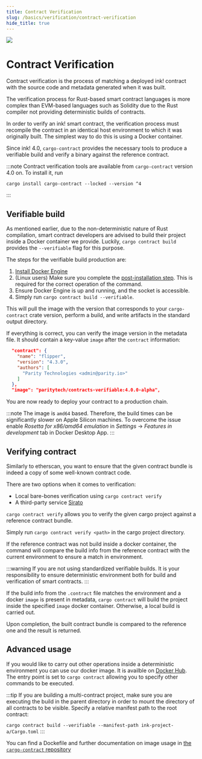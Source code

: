 ```yaml
---
title: Contract Verification
slug: /basics/verification/contract-verification
hide_title: true
---
```


<img src="/img/title/verification.svg" className="titlePic" />

# Contract Verification

Contract verification is the process of matching a deployed ink! contract 
with the source code and metadata generated when it was built. 

The verification process for Rust-based smart contract languages is more
complex than EVM-based languages such as Solidity due to the Rust 
compiler not providing deterministic builds of contracts. 

In order to verify an ink! smart contract, the verification
process must recompile the contract in an identical host environment to
which it was originally built. The simplest way to do this is using a Docker
container.

Since ink! 4.0, `cargo-contract` provides the necessary tools to produce 
a verifiable build and verify a binary against the reference contract.

:::note
Contract verification tools are available from `cargo-contract`
version 4.0 on. To install it, run
```
cargo install cargo-contract --locked --version ^4
```
:::

## Verifiable build

As mentioned earlier, due to the non-deterministic nature of Rust compilation,
smart contract developers are advised to build their project inside
a Docker container we provide. Luckily, `cargo contract build`
provides the `--verifiable` flag for this purpose.

The steps for the verifiable build production are:
1. [Install Docker Engine](https://docs.docker.com/engine/install/)
2. (Linux users) Make sure you complete the [post-installation step](https://docs.docker.com/engine/install/linux-postinstall/).
This is required for the correct operation of the command.
4. Ensure Docker Engine is up and running, and the socket is accessible.
3. Simply run `cargo contract build --verifiable`.

This will pull the image with the version that corresponds to your `cargo-contract` crate version,
perform a build, and write artifacts in the standard output directory.

If everything is correct, you can verify the image version in the metadata file.
It should contain a key-value `image` after the `contract` information:
```json
  "contract": {
    "name": "flipper",
    "version": "4.3.0",
    "authors": [
      "Parity Technologies <admin@parity.io>"
    ]
  },
  "image": "paritytech/contracts-verifiable:4.0.0-alpha",
```

You are now ready to deploy your contract to a production chain.

:::note
The image is `amd64` based. Therefore, the build times can be significantly slower
on Apple Silicon machines. To overcome the issue enable _Rosetta for x86/amd64 emulation_ 
in _Settings_ → _Features in development_ tab in Docker Desktop App.
:::

## Verifying contract

Similarly to etherscan, you want to ensure that the given contract bundle
is indeed a copy of some well-known contract code.

There are two options when it comes to verification:
* Local bare-bones verification using `cargo contract verify`
* A third-party service [Sirato](./sirato.md)

`cargo contract verify` allows you to verify the given cargo project
against a reference contract bundle. 

Simply run `cargo contract verify <path>` 
in the cargo project directory. 

If the reference contract was not build inside a docker container, the command
will compare the build info from the reference contract with the current environment
to ensure a match in environment.

:::warning
If you are not using standardized verifiable builds. It is your responsibility
to ensure deterministic environment both for build and verification of 
smart contracts.
:::

If the build info from the `.contract` file matches the environment and a
docker `image` is present in metadata, `cargo contract` will build the
 project inside the specified `image` docker container. 
Otherwise, a local build is carried out.

Upon completion, the built contract bundle is compared to the reference one
and the result is returned.

## Advanced usage

If you would like to carry out other operations inside a deterministic environment
you can use our docker image. It is availble on [Docker Hub](https://hub.docker.com/repository/docker/paritytech/contracts-verifiable/general).
The entry point is set to `cargo contract` allowing you to specify other commands to be
executed.

:::tip
If you are building a multi-contract project, 
make sure you are executing the build in the parent directory in order to mount the directory 
of all contracts to be visible. Specify a relative manifest path to the root contract: 

`cargo contract build --verifiable --manifest-path ink-project-a/Cargo.toml`
:::

You can find a Dockefile and further documentation on image usage 
in [the `cargo-contract` repository](https://github.com/paritytech/cargo-contract/tree/master/build-image)
